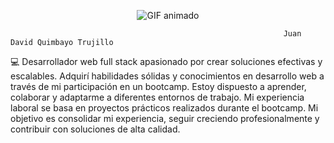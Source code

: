 
<p align="center">
  <img src="https://media.giphy.com/media/v1.Y2lkPTc5MGI3NjExcHRhdDRub2tncGdodm03dHBuM3c3ZWxxNzNkczI4M2ZwajBrNGFjMyZlcD12MV9pbnRlcm5hbF9naWZfYnlfaWQmY3Q9Zw/j8Y5LDsVpSxJVmgxrS/giphy.gif" alt="GIF animado">
</p>

                                                                 Juan David Quimbayo Trujillo

💻 Desarrollador web full stack apasionado por crear soluciones efectivas y escalables. Adquirí habilidades sólidas y conocimientos en desarrollo web a través de mi participación en un bootcamp. Estoy dispuesto a aprender, colaborar y adaptarme a diferentes entornos de trabajo. Mi experiencia laboral se basa en proyectos prácticos realizados durante el bootcamp. Mi objetivo es consolidar mi experiencia, seguir creciendo profesionalmente y contribuir con soluciones de alta calidad.
